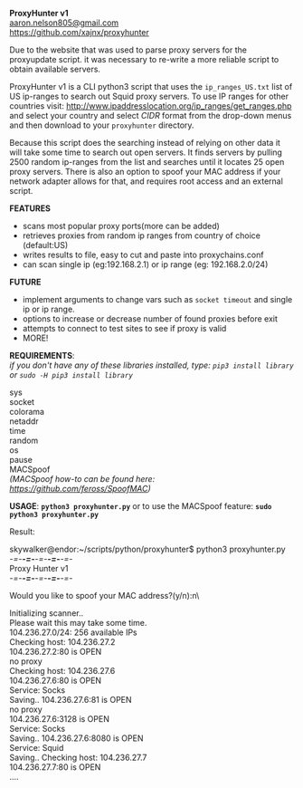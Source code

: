 **ProxyHunter v1**\
aaron.nelson805@gmail.com\
https://github.com/xajnx/proxyhunter

Due to the website that was used to parse proxy servers for the proxyupdate script.
it was necessary to re-write a more reliable script to obtain available servers.

ProxyHunter v1 is a CLI python3 script that  uses the `ip_ranges_US.txt` list of US ip-ranges to search out
Squid proxy servers. To use IP ranges for other countries visit: http://www.ipaddresslocation.org/ip_ranges/get_ranges.php and select your
country and select *CIDR* format from the drop-down menus and then download to your `proxyhunter` directory.

Because this script does the searching instead of relying on other data it will take some
time to search out open servers. It finds servers by pulling 2500 random ip-ranges from the
list and searches until it locates 25 open proxy servers. There is also an option to spoof
your MAC address if your network adapter allows for that, and requires root access and an external script.

**FEATURES**
 - scans most popular proxy ports(more can be added)
 - retrieves proxies from random ip ranges from country of choice (default:US)
 - writes results to file, easy to cut and paste into proxychains.conf
 - can scan single ip (eg:192.168.2.1) or ip range (eg: 192.168.2.0/24)


**FUTURE**
 - implement arguments to change vars such as `socket timeout` and single ip or ip range.
 - options to increase or decrease number of found proxies before exit
 - attempts to connect to test sites to see if proxy is valid
 - MORE!

**REQUIREMENTS**:\
*if you don't have any of these libraries installed, type: `pip3 install library`
or `sudo -H pip3 install library`*

sys\
socket\
colorama\
netaddr\
time\
random\
os\
pause\
MACSpoof\
*(MACSpoof how-to can be found here: https://github.com/feross/SpoofMAC)*

**USAGE**:
**`python3 proxyhunter.py`**
or to use the MACSpoof feature: **`sudo python3 proxyhunter.py`**

Result:

skywalker@endor:~/scripts/python/proxyhunter$ python3 proxyhunter.py\
_-=-__-=-__-=-__-=-__-=-_\
    Proxy Hunter v1\
_-=-__-=-__-=-__-=-__-=-_

Would you like to spoof your MAC address?(y/n):n\

Initializing scanner..\
Please wait this may take some time.\
104.236.27.0/24: 256 available IPs\
Checking host: 104.236.27.2\
104.236.27.2:80 is OPEN\
no proxy\
Checking host: 104.236.27.6\
104.236.27.6:80 is OPEN\
Service: Socks\
Saving..
104.236.27.6:81 is OPEN\
no proxy\
104.236.27.6:3128 is OPEN\
Service: Socks\
Saving..
104.236.27.6:8080 is OPEN\
Service: Squid\
Saving..
Checking host: 104.236.27.7\
104.236.27.7:80 is OPEN\
....


<!--
force reinstall

pip install -e . --force-reinstall
#pip install -r requirements.txt --force-reinstall

normal install

pip install .
#pip install -r requirements.txt
-->
